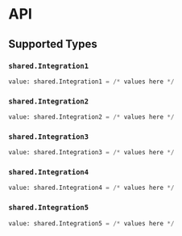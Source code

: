 # API


## Supported Types

### `shared.Integration1`

```python
value: shared.Integration1 = /* values here */
```

### `shared.Integration2`

```python
value: shared.Integration2 = /* values here */
```

### `shared.Integration3`

```python
value: shared.Integration3 = /* values here */
```

### `shared.Integration4`

```python
value: shared.Integration4 = /* values here */
```

### `shared.Integration5`

```python
value: shared.Integration5 = /* values here */
```

